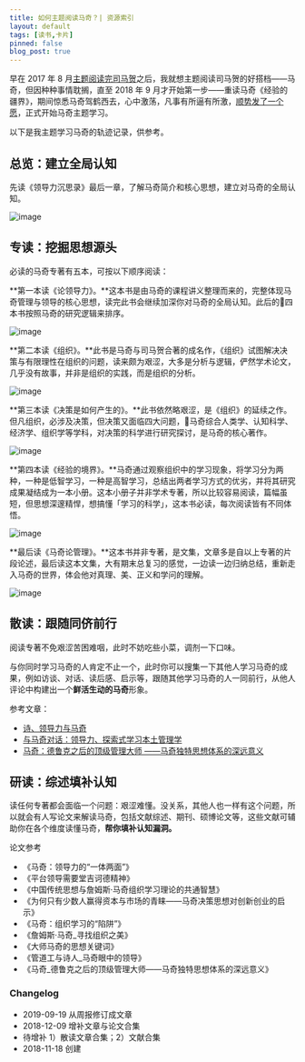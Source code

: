 ```yaml
---
title: 如何主题阅读马奇？| 资源索引
layout: default
tags: [读书,卡片]
pinned: false
blog_post: true
---
```



早在 2017 年 8 月[主题阅读完司马贺](http://www.cnfeat.com/blog/2017/08/01/ReadingRoadOfSimon/)之后，我就想主题阅读司马贺的好搭档——马奇，但因种种事情耽搁，直至 2018 年 9 月才开始第一步——重读马奇《经验的疆界》，期间惊悉马奇驾鹤西去，心中激荡，凡事有所逼有所激，[顺势发了一个愿](http://www.cnfeat.com/blog/2018/09/24/Weekly38/)，正式开始马奇主题学习。

以下是我主题学习马奇的轨迹记录，供参考。

## 总览：建立全局认知

先读《领导力沉思录》最后一章，了解马奇简介和核心思想，建立对马奇的全局认知。

![image](http://upload-images.jianshu.io/upload_images/32598-0ca981656ef405f0?imageMogr2/auto-orient/strip%7CimageView2/2/w/1240)


## 专读：挖掘思想源头

必读的马奇专著有五本，可按以下顺序阅读：

**第一本读《论领导力》。**这本书是由马奇的课程讲义整理而来的，完整体现马奇管理与领导的核心思想，读完此书会继续加深你对马奇的全局认知。此后的四本书按照马奇的研究逻辑来排序。

![image](http://upload-images.jianshu.io/upload_images/32598-ba23009f0f348ad8?imageMogr2/auto-orient/strip%7CimageView2/2/w/1240)

**第二本读《组织》。**此书是马奇与司马贺合著的成名作，《组织》试图解决决策与有限理性在组织的问题，读来颇为艰涩，大多是分析与逻辑，俨然学术论文，几乎没有故事，并非是组织的实践，而是组织的分析。 

![image](http://upload-images.jianshu.io/upload_images/32598-37782753e03a5af4?imageMogr2/auto-orient/strip%7CimageView2/2/w/1240)

**第三本读《决策是如何产生的》。**此书依然略艰涩，是《组织》的延续之作。但凡组织，必涉及决策，但决策又面临四大问题，马奇综合人类学、认知科学、经济学、组织学等学科，对决策的科学进行研究探讨，是马奇的核心著作。 

![image](http://upload-images.jianshu.io/upload_images/32598-ce53e0ef03855c1a?imageMogr2/auto-orient/strip%7CimageView2/2/w/1240)

**第四本读《经验的境界》。**马奇通过观察组织中的学习现象，将学习分为两种，一种是低智学习，一种是高智学习，总结出两者学习方式的优劣，并将其研究成果凝结成为一本小册。这本小册子并非学术专著，所以比较容易阅读，篇幅虽短，但思想深邃精悍，想搞懂「学习的科学」，这本书必读，每次阅读皆有不同体悟。

![image](http://upload-images.jianshu.io/upload_images/32598-90b2c83a0cf65095?imageMogr2/auto-orient/strip%7CimageView2/2/w/1240)

**最后读《马奇论管理》。**这本书并非专著，是文集，文章多是自以上专著的片段论述，最后读这本文集，大有期末总复习的感觉，一边读一边归纳总结，重新走入马奇的世界，体会他对真理、美、正义和学问的理解。

![image](http://upload-images.jianshu.io/upload_images/32598-8fb14a4f5d74f597?imageMogr2/auto-orient/strip%7CimageView2/2/w/1240)

## 散读：跟随同侪前行

阅读专著不免艰涩苦困难咽，此时不妨吃些小菜，调剂一下口味。

与你同时学习马奇的人肯定不止一个，此时你可以搜集一下其他人学习马奇的成果，例如访谈、对话、读后感、启示等，跟随其他学习马奇的人一同前行，从他人评论中构建出一个**鲜活生动的马奇**形象。

参考文章：

- [诗、领导力与马奇](https://mp.weixin.qq.com/s/8hcXVLmxPglXHn_2QAQ7wA)
- [与马奇对话：领导力、探索式学习本土管理学](https://mp.weixin.qq.com/s?__biz=MjM5NzU0Nzc4NA==&mid=507190873&idx=1&sn=d526a1e5ca2a0077e31eadd778b79eda#rd)
- [马奇：德鲁克之后的顶级管理大师 ——马奇独特思想体系的深远意义](https://mp.weixin.qq.com/s?__biz=MjM5NzU0Nzc4NA==&mid=507190859&idx=1&sn=e4b7134f548e2351357e434579e83f5f#rd)


## 研读：综述填补认知

读任何专著都会面临一个问题：艰涩难懂。没关系，其他人也一样有这个问题，所以就会有人写论文来解读马奇，包括文献综述、期刊、硕博论文等，这些文献可辅助你在各个维度读懂马奇，**帮你填补认知漏洞。**

论文参考

- 《马奇：领导力的“一体两面”》
- 《平台领导需要堂吉诃德精神》
- 《中国传统思想与詹姆斯·马奇组织学习理论的共通智慧》
- 《为何只有少数人赢得资本与市场的青睐——马奇决策思想对创新创业的启示》
- 《马奇：组织学习的“陷阱”》
- 《詹姆斯·马奇_寻找组织之美》
- 《大师马奇的思想关键词》
- 《管道工与诗人_马奇眼中的领导》
- 《马奇_德鲁克之后的顶级管理大师——马奇独特思想体系的深远意义》



### Changelog

- 2019-09-19 从周报修订成文章
- 2018-12-09 增补文章与论文合集
- 待增补 1）散读文章合集；2）文献合集
- 2018-11-18 创建